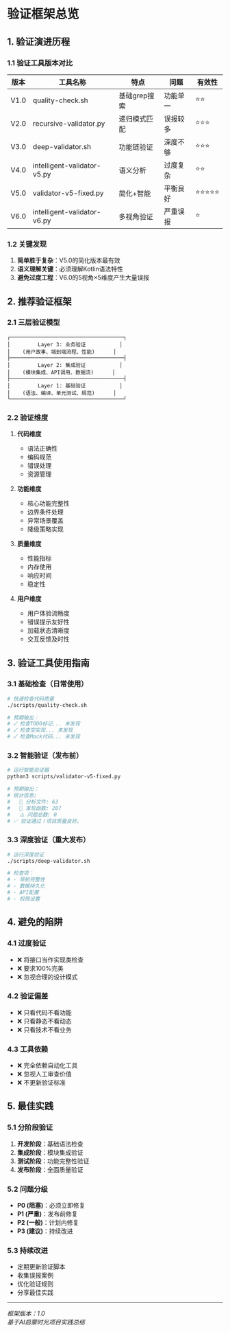 # 验证框架总览

## 1. 验证演进历程

### 1.1 验证工具版本对比

| 版本 | 工具名称 | 特点 | 问题 | 有效性 |
|------|----------|------|------|---------|
| V1.0 | quality-check.sh | 基础grep搜索 | 功能单一 | ⭐⭐ |
| V2.0 | recursive-validator.py | 递归模式匹配 | 误报较多 | ⭐⭐⭐ |
| V3.0 | deep-validator.sh | 功能链验证 | 深度不够 | ⭐⭐⭐ |
| V4.0 | intelligent-validator-v5.py | 语义分析 | 过度复杂 | ⭐⭐ |
| V5.0 | validator-v5-fixed.py | 简化+智能 | 平衡良好 | ⭐⭐⭐⭐⭐ |
| V6.0 | intelligent-validator-v6.py | 多视角验证 | 严重误报 | ⭐ |

### 1.2 关键发现

1. **简单胜于复杂**：V5.0的简化版本最有效
2. **语义理解关键**：必须理解Kotlin语法特性
3. **避免过度工程**：V6.0的5视角×5维度产生大量误报

## 2. 推荐验证框架

### 2.1 三层验证模型

```
┌─────────────────────────────────────┐
│         Layer 3: 业务验证           │
│    (用户故事、端到端流程、性能)      │
├─────────────────────────────────────┤
│         Layer 2: 集成验证           │
│    (模块集成、API调用、数据流)      │
├─────────────────────────────────────┤
│         Layer 1: 基础验证           │
│    (语法、编译、单元测试、规范)      │
└─────────────────────────────────────┘
```

### 2.2 验证维度

1. **代码维度**
   - 语法正确性
   - 编码规范
   - 错误处理
   - 资源管理

2. **功能维度**
   - 核心功能完整性
   - 边界条件处理
   - 异常场景覆盖
   - 降级策略实现

3. **质量维度**
   - 性能指标
   - 内存使用
   - 响应时间
   - 稳定性

4. **用户维度**
   - 用户体验流畅度
   - 错误提示友好性
   - 加载状态清晰度
   - 交互反馈及时性

## 3. 验证工具使用指南

### 3.1 基础检查（日常使用）

```bash
# 快速检查代码质量
./scripts/quality-check.sh

# 预期输出：
# ✓ 检查TODO标记... 未发现
# ✓ 检查空实现... 未发现
# ✓ 检查Mock代码... 未发现
```

### 3.2 智能验证（发布前）

```bash
# 运行智能验证器
python3 scripts/validator-v5-fixed.py

# 预期输出：
# 统计信息:
#   📁 分析文件: 63
#   🔧 发现函数: 207
#   ⚠️ 问题总数: 0
# ✅ 验证通过！项目质量良好。
```

### 3.3 深度验证（重大发布）

```bash
# 运行深度验证
./scripts/deep-validator.sh

# 检查项：
# - 导航完整性
# - 数据持久化
# - API配置
# - 权限设置
```

## 4. 避免的陷阱

### 4.1 过度验证
- ❌ 将接口当作实现类检查
- ❌ 要求100%完美
- ❌ 忽视合理的设计模式

### 4.2 验证偏差
- ❌ 只看代码不看功能
- ❌ 只看静态不看动态
- ❌ 只看技术不看业务

### 4.3 工具依赖
- ❌ 完全依赖自动化工具
- ❌ 忽视人工审查价值
- ❌ 不更新验证标准

## 5. 最佳实践

### 5.1 分阶段验证
1. **开发阶段**：基础语法检查
2. **集成阶段**：模块集成验证
3. **测试阶段**：功能完整性验证
4. **发布阶段**：全面质量验证

### 5.2 问题分级
- **P0 (阻塞)**：必须立即修复
- **P1 (严重)**：发布前修复
- **P2 (一般)**：计划内修复
- **P3 (建议)**：持续改进

### 5.3 持续改进
- 定期更新验证脚本
- 收集误报案例
- 优化验证规则
- 分享最佳实践

---

*框架版本：1.0*  
*基于AI启蒙时光项目实践总结*